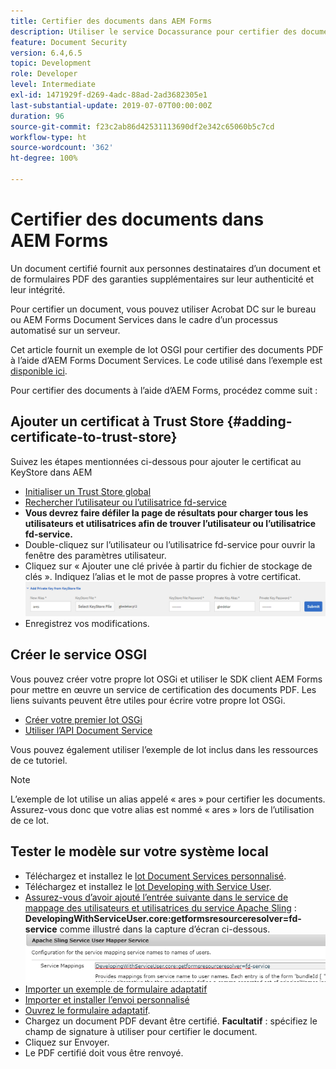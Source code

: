 ```yaml
---
title: Certifier des documents dans AEM Forms
description: Utiliser le service Docassurance pour certifier des documents PDF dans AEM Forms
feature: Document Security
version: 6.4,6.5
topic: Development
role: Developer
level: Intermediate
exl-id: 1471929f-d269-4adc-88ad-2ad3682305e1
last-substantial-update: 2019-07-07T00:00:00Z
duration: 96
source-git-commit: f23c2ab86d42531113690df2e342c65060b5c7cd
workflow-type: ht
source-wordcount: '362'
ht-degree: 100%

---
```


# Certifier des documents dans AEM Forms

Un document certifié fournit aux personnes destinataires d’un document et de formulaires PDF des garanties supplémentaires sur leur authenticité et leur intégrité.

Pour certifier un document, vous pouvez utiliser Acrobat DC sur le bureau ou AEM Forms Document Services dans le cadre d’un processus automatisé sur un serveur.

Cet article fournit un exemple de lot OSGI pour certifier des documents PDF à l’aide d’AEM Forms Document Services. Le code utilisé dans l’exemple est [disponible ici](https://helpx.adobe.com/experience-manager/6-4/forms/using/aem-document-services-programmatically.html).

Pour certifier des documents à l’aide d’AEM Forms, procédez comme suit :

## Ajouter un certificat à Trust Store {#adding-certificate-to-trust-store}

Suivez les étapes mentionnées ci-dessous pour ajouter le certificat au KeyStore dans AEM

* [Initialiser un Trust Store global](http://localhost:4502/libs/granite/security/content/truststore.html)
* [Rechercher l’utilisateur ou l’utilisatrice fd-service](http://localhost:4502/security/users.html)
* **Vous devrez faire défiler la page de résultats pour charger tous les utilisateurs et utilisatrices afin de trouver l’utilisateur ou l’utilisatrice fd-service.**
* Double-cliquez sur l’utilisateur ou l’utilisatrice fd-service pour ouvrir la fenêtre des paramètres utilisateur.
* Cliquez sur « Ajouter une clé privée à partir du fichier de stockage de clés ». Indiquez l’alias et le mot de passe propres à votre certificat.
  ![add-certificate](assets/adding-certificate-keystore.PNG)
* Enregistrez vos modifications.

## Créer le service OSGI

Vous pouvez créer votre propre lot OSGi et utiliser le SDK client AEM Forms pour mettre en œuvre un service de certification des documents PDF. Les liens suivants peuvent être utiles pour écrire votre propre lot OSGi.

* [Créer votre premier lot OSGi](https://experienceleague.adobe.com/docs/experience-manager-learn/sites/developing/aem-project-archetype.html?lang=fr)
* [Utiliser l’API Document Service](https://helpx.adobe.com/experience-manager/6-4/forms/using/aem-document-services-programmatically.html)

Vous pouvez également utiliser l’exemple de lot inclus dans les ressources de ce tutoriel.

>[!NOTE]
>
>L’exemple de lot utilise un alias appelé « ares » pour certifier les documents. Assurez-vous donc que votre alias est nommé « ares » lors de l’utilisation de ce lot.

## Tester le modèle sur votre système local

* Téléchargez et installez le [lot Document Services personnalisé](/help/forms/assets/common-osgi-bundles/AEMFormsDocumentServices.core-1.0-SNAPSHOT.jar).
* Téléchargez et installez le [lot Developing with Service User](/help/forms/assets/common-osgi-bundles/DevelopingWithServiceUser.jar).
* [Assurez-vous d’avoir ajouté l’entrée suivante dans le service de mappage des utilisateurs et utilisatrices du service Apache Sling](http://localhost:4502/system/console/configMgr) :
  **DevelopingWithServiceUser.core:getformsresourceresolver=fd-service** comme illustré dans la capture d’écran ci-dessous.
  ![User-Mapper](assets/user-mapper-service.PNG)
* [Importer un exemple de formulaire adaptatif](assets/certify-pdf-af.zip)
* [Importer et installer l’envoi personnalisé](assets/custom-submit-certify.zip)
* [Ouvrez le formulaire adaptatif](http://localhost:4502/content/dam/formsanddocuments/certifypdf/jcr:content?wcmmode=disabled).
* Chargez un document PDF devant être certifié.
  **Facultatif** : spécifiez le champ de signature à utiliser pour certifier le document.
* Cliquez sur Envoyer.
* Le PDF certifié doit vous être renvoyé.
